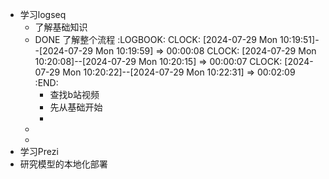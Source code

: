 - 学习logseq
	- 了解基础知识
	- DONE 了解整个流程
	  :LOGBOOK:
	  CLOCK: [2024-07-29 Mon 10:19:51]--[2024-07-29 Mon 10:19:59] =>  00:00:08
	  CLOCK: [2024-07-29 Mon 10:20:08]--[2024-07-29 Mon 10:20:15] =>  00:00:07
	  CLOCK: [2024-07-29 Mon 10:20:22]--[2024-07-29 Mon 10:22:31] =>  00:02:09
	  :END:
		- 查找b站视频
		- 先从基础开始
		-
	-
	-
- 学习Prezi
- 研究模型的本地化部署